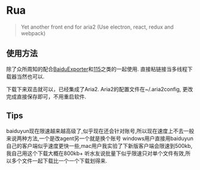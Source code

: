# Rua
> Yet another front end for aria2 (Use electron, react, redux and webpack)

## 使用方法
除了众所周知的配合[BaiduExporter](https://github.com/acgotaku/BaiduExporter)和[115](https://github.com/acgotaku/115)之类的一起使用.
直接粘链接当多线程下载器当然也可以.

下载下来双击就可以，已经集成了Aria2.
Aria2的配置文件在~/.aria2config, 更改完成直接保存即可，不用重启软件.

## Tips
baiduyun现在限速越来越高级了,似乎现在还会针对账号,所以现在速度上不去一般来说两种方法,一个是改agent另一个就是换个账号
windows用户直接用baiduyun自己的客户端似乎速度更快一些,mac用户我实验了下新版客户端会限速到500kb,我自己用这个下载大概在800kb+
听水友说批量下似乎限速只对单个文件有效,所以多个文件一起下载比一个一个下载划得来.
